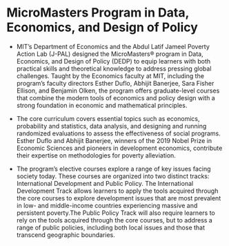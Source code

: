 # MicroMasters Program in Data, Economics, and Design of Policy

- MIT’s Department of Economics and the Abdul Latif Jameel Poverty Action Lab (J-PAL) designed the MicroMasters® program in Data, Economics, and Design of Policy (DEDP) to equip learners with both practical skills and theoretical knowledge to address pressing global challenges. Taught by the Economics faculty at MIT, including the program’s faculty directors Esther Duflo, Abhijit Banerjee, Sara Fisher Ellison, and Benjamin Olken, the program offers graduate-level courses that combine the modern tools of economics and policy design with a strong foundation in economic and mathematical principles.

- The core curriculum covers essential topics such as economics, probability and statistics, data analysis, and designing and running randomized evaluations to assess the effectiveness of social programs. Esther Duflo and Abhijit Banerjee, winners of the 2019 Nobel Prize in Economic Sciences and pioneers in development economics, contribute their expertise on methodologies for poverty alleviation.

- The program’s elective courses explore a range of key issues facing society today. These courses are organized into two distinct tracks: International Development and Public Policy. The International Development Track allows learners to apply the tools acquired through the core courses to explore development issues that are most prevalent in low- and middle-income countries experiencing massive and persistent poverty.The Public Policy Track will also require learners to rely on the tools acquired through the core courses, but to address a range of public policies, including both local issues and those that transcend geographic boundaries.
